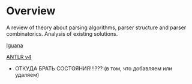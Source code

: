 # Overview

A review of theory about parsing algorithms, parser structure and parser combinatorics. Analysis of existing solutions.

[Iguana](Parsers/Iguana)

[ANTLR v4](Parsers/ANTLR/ANTLR_overview.adoc)

* ОТКУДА БРАТЬ СОСТОЯНИЯ!!!??? (в том, что добавляем или удаляем)